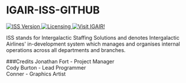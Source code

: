 # IGAIR-ISS-GITHUB
<a href="#">
  <img src="https://img.shields.io/badge/Version-0.0.1%20Alpha-blue.svg?style=flat-square" alt="ISS Version">
</a>
<a href="https://github.com/CodyBurton/igair-iss/blob/master/LICENSE">
  <img src="https://img.shields.io/badge/License-GPLv3-gold.svg?style=flat-square" alt="Licensing">
</a>
<a href="http://igair.ddns.net/iss/">
  <img src="https://img.shields.io/badge/Live%20Build-0.0.1%20Alpha-yellow.svg?style=flat-square" alt="Visit IGAIR!">
</a>

ISS stands for Intergalactic Staffing Solutions and denotes Intergalactic Airlines' in-development system which manages and organises internal operations across all departments and branches.

###Credits
Jonathan Fort - Project Manager<br>
Cody Burton - Lead Programmer<br>
Conner - Graphics Artist
